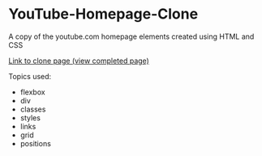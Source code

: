 # YouTube-Homepage-Clone
A copy of the youtube.com homepage elements created using HTML and CSS

[Link to clone page (view completed page)](https://raw.githack.com/ak471909/Personal-Projects/main/html-css-course/youtube.html)

Topics used:
- flexbox
- div
- classes
- styles
- links
- grid
- positions

  

  
